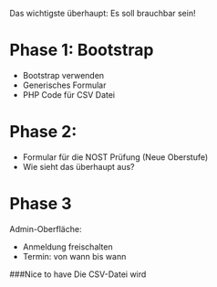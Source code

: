 Das wichtigste überhaupt: 
Es soll brauchbar sein!

# Phase 1: Bootstrap
+ Bootstrap verwenden
+ Generisches Formular
+ PHP Code für CSV Datei

# Phase 2: 
+ Formular für die NOST Prüfung (Neue Oberstufe)
+ Wie sieht das überhaupt aus?

# Phase 3
Admin-Oberfläche:
+ Anmeldung freischalten
+ Termin: von wann bis wann

###Nice to have
Die CSV-Datei wird  

